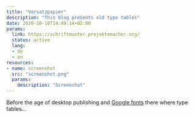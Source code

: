 ```yaml
---
title: "Vorsatzpapier"
description: "This blog presents old type tables"
date: 2020-10-10T14:49:14+02:00
params:
  link: https://schriftmuster.projektemacher.org/
  status: active
  lang:
  - de
  - en
resources:
- name: screenshot
  src: "screenshot.png"
  params:
    description: "Screenshot"
---
```


Before the age of desktop publishing and [Google fonts](https://fonts.google.com/) there where type tables...
